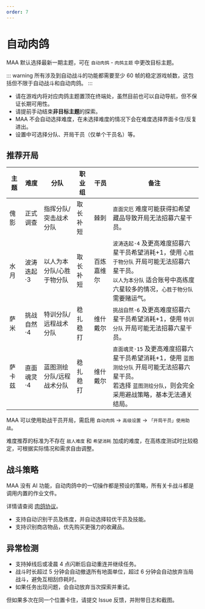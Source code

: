 ```yaml
---
order: 7
---
```


# 自动肉鸽

MAA 默认选择最新一期主题，可在 `自动肉鸽` - `肉鸽主题` 中更改目标主题。

::: warning
所有涉及到自动战斗的功能都需要至少 60 帧的稳定游戏帧数，这包括但不限于自动战斗和自动肉鸽。
:::

- 请在游戏内将对应肉鸽主题置顶在终端处，虽然目前也可以自动导航，但不保证长期可用性。
- 请提前手动结束**非目标主题**的探索。
- MAA 不会自动选择难度，在未选择难度的情况下会在难度选择界面卡住/反复进出。
- 设置中可选择分队、开局干员（仅单个干员名）等。

## 推荐开局

| 主题   | 难度       | 分队                      | 职业组   | 干员       | 备注                                                                                                                                                                        |
| ------ | ---------- | ------------------------- | -------- | ---------- | --------------------------------------------------------------------------------------------------------------------------------------------------------------------------- |
| 傀影   | 正式调查   | 指挥分队/突击战术分队     | 取长补短 | 棘刺       | `直面灾厄` 难度可能获得扣希望藏品导致开局无法招募六星干员。                                                                                                                 |
| 水月   | 波涛迭起·3 | 以人为本分队/心胜于物分队 | 取长补短 | 百炼嘉维尔 | `波涛迭起·4` 及更高难度招募六星干员希望消耗+1，使用 `心胜于物分队` 开局可能无法招募六星干员。<br>`以人为本分队` 适合账号中高练度六星较多的情况，`心胜于物分队` 需要赌运气。 |
| 萨米   | 挑战自然·4 | 特训分队/远程战术分队     | 稳扎稳打 | 维什戴尔   | `挑战自然·6` 及更高难度招募六星干员希望消耗+1，使用 `特训分队` 开局可能无法招募六星干员。                                                                                   |
| 萨卡兹 | 直面魂灵·4 | 蓝图测绘分队/远程战术分队 | 稳扎稳打 | 维什戴尔   | `直面魂灵·15` 及更高难度招募六星干员希望消耗+1，使用 `蓝图测绘分队` 开局可能无法招募六星干员。<br>若选择 `蓝图测绘分队`，则会完全采用避战策略，基本无法通关结局。           |

MAA 可以使用助战干员开局，需启用 `自动肉鸽` → `高级设置` → `「开局干员」使用助战`。

难度推荐的标准为不存在 `敌人难度` 和 `希望消耗` 加成的难度，在高练度测试时比较稳定，可根据实际情况和需求自由调整。

## 战斗策略

MAA 没有 AI 功能，自动肉鸽中的一切操作都是预设的策略，所有关卡战斗都是调用内置的作业文件。

详情请查阅 [肉鸽协议](../../protocol/integrated-strategy-schema.md)。

- 支持自动识别干员及练度，并自动选择较优干员及技能。
- 支持识别商店物品，优先购买更强力的收藏品。

## 异常检测

- 支持掉线后或凌晨 4 点闪断后自动重连并继续任务。
- 战斗时长超过 5 分钟会自动撤退所有地面单位，超过 6 分钟会自动放弃当局战斗，避免互相刮痧耗时。
- 如果任务出现问题，会自动放弃当次探索并重试。

但如果多次在同一个位置卡住，请提交 Issue 反馈，并附带日志和截图。
